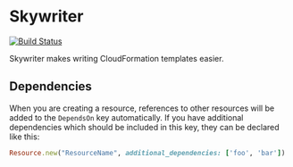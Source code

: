 # Skywriter
[![Build Status](https://travis-ci.org/otherinbox/skywriter.png?branch=master)](https://travis-ci.org/otherinbox/skywriter)

Skywriter makes writing CloudFormation templates easier.



## Dependencies

When you are creating a resource, references to other resources 
will be added to the `DependsOn` key automatically.  If you have
additional dependencies which should be included in this key, 
they can be declared like this:

``` ruby
Resource.new("ResourceName", additional_dependencies: ['foo', 'bar'])
```

